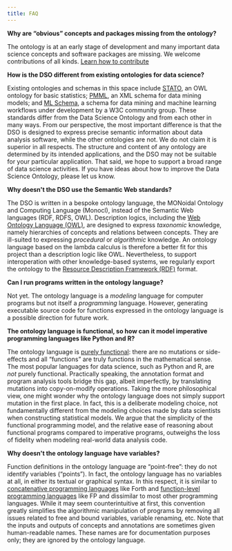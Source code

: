 ```yaml
---
title: FAQ
---
```


**Why are “obvious” concepts and packages missing from the ontology?**

The ontology is at an early stage of development and many important data science concepts and software packages are missing. We welcome contributions of all kinds. [Learn how to contribute](/help/contribute)

**How is the DSO different from existing ontologies for data science?**

Existing ontologies and schemas in this space include [STATO](http://stato-ontology.org/), an OWL ontology for basic statistics; [PMML](http://dmg.org/pmml/v4-3/GeneralStructure.html), an XML schema for data mining models; and [ML Schema](https://www.w3.org/community/ml-schema/), a schema for data mining and machine learning workflows under development by a W3C community group. These standards differ from the Data Science Ontology and from each other in many ways. From our perspective, the most important difference is that the DSO is designed to express precise semantic information about data analysis software, while the other ontologies are not. We do not claim it is superior in all respects. The structure and content of any ontology are determined by its intended applications, and the DSO may not be suitable for your particular application. That said, we hope to support a broad range of data science activities. If you have ideas about how to improve the Data Science Ontology, please let us know.

**Why doesn't the DSO use the Semantic Web standards?**

The DSO is written in a bespoke ontology language, the MONoidal Ontology and Computing Language (Monocl), instead of the Semantic Web languages (RDF, RDFS, OWL). Description logics, including the [Web Ontology Language (OWL)](https://www.w3.org/TR/owl-primer/), are designed to express _taxonomic_ knowledge, namely hierarchies of concepts and relations between concepts. They are ill-suited to expressing _procedural_ or _algorithmic_ knowledge. An ontology language based on the lambda calculus is therefore a better fit for this project than a description logic like OWL. Nevertheless, to support interoperation with other knowledge-based systems, we regularly export the ontology to the [Resource Description Framework (RDF)](https://www.w3.org/TR/rdf11-primer/) format.

**Can I run programs written in the ontology language?**

Not yet. The ontology language is a _modeling_ language for computer programs but not itself a _programming_ language. However, generating executable source code for functions expressed in the ontology language is a possible direction for future work.

**The ontology language is functional, so how can it model imperative programming languages like Python and R?**

The ontology language is [purely functional](https://en.wikipedia.org/wiki/Purely_functional_programming): there are no mutations or side-effects and all “functions” are truly functions in the mathematical sense. The most popular languages for data science, such as Python and R, are _not_ purely functional. Practically speaking, the annotation format and program analysis tools bridge this gap, albeit imperfectly, by translating mutations into copy-on-modify operations. Taking the more philosophical view, one might wonder why the ontology language does not simply support mutation in the first place. In fact, this is a deliberate modeling choice, not fundamentally different from the modeling choices made by data scientists when constructing statistical models. We argue that the simplicity of the functional programming model, and the relative ease of reasoning about functional programs compared to imperative programs, outweighs the loss of fidelity when modeling real-world data analysis code.

**Why doesn't the ontology language have variables?**

Function definitions in the ontology language are “point-free”: they do not identify variables (“points”). In fact, the ontology language has no variables at all, in either its textual or graphical syntax. In this respect, it is similar to [concatenative programming languages](https://en.wikipedia.org/wiki/Concatenative_programming_language) like Forth and [function-level programming languages](https://en.wikipedia.org/wiki/Function-level_programming) like FP and dissimilar to most other programming languages. While it may seem counterintuitive at first, this convention greatly simplifies the algorithmic manipulation of programs by removing all issues related to free and bound variables, variable renaming, etc. Note that the inputs and outputs of concepts and annotations are sometimes given human-readable names. These names are for documentation purposes only; they are ignored by the ontology language.
